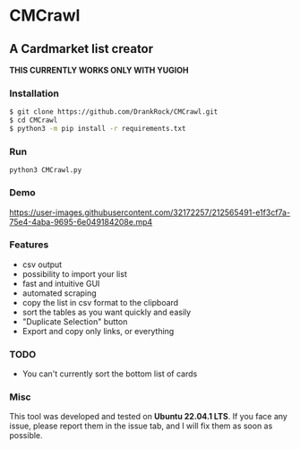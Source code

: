 # CMCrawl
## A Cardmarket list creator

**THIS CURRENTLY WORKS ONLY WITH YUGIOH**

### Installation
```bash
$ git clone https://github.com/DrankRock/CMCrawl.git
$ cd CMCrawl
$ python3 -m pip install -r requirements.txt
```

### Run
``python3 CMCrawl.py``

### Demo
https://user-images.githubusercontent.com/32172257/212565491-e1f3cf7a-75e4-4aba-9695-6e049184208e.mp4

### Features
- csv output
- possibility to import your list
- fast and intuitive GUI
- automated scraping
- copy the list in csv format to the clipboard
- sort the tables as you want quickly and easily
- "Duplicate Selection" button
- Export and copy only links, or everything

### TODO
- You can't currently sort the bottom list of cards

### Misc
This tool was developed and tested on **Ubuntu 22.04.1 LTS**. If you face any issue, please report them in the issue
tab, and I will fix them as soon as possible. 
